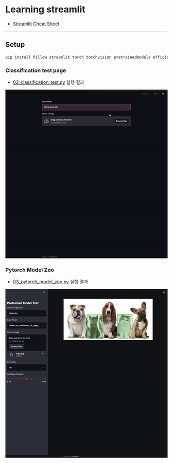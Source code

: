 # Learning streamlit
- [Streamlit Cheat Sheet](https://share.streamlit.io/daniellewisdl/streamlit-cheat-sheet/app.py)
---

## Setup
``` bash
pip install Pillow streamlit torch torchvision pretrainedmodels efficientnet_pytorch
```

### Classification test page

- [02_classification_test.py](https://github.com/jjerry-k/learning_streamlit/02_classification_test.py) 실행 결과

![result](fig/result_test.gif)

### Pytorch Model Zoo

- [03_pytorch_model_zoo.py](https://github.com/jjerry-k/learning_streamlit/03_pytorch_model_zoo.py) 실행 결과

![result](fig/result_model_zoo.png)